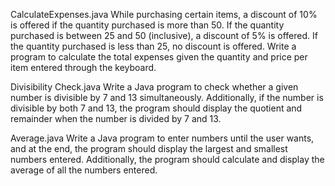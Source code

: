 CalculateExpenses.java
While purchasing certain items, a discount of 10% is offered if the quantity purchased is more than 50. If the quantity purchased is between 25 and 50 (inclusive), a discount of 5% is offered. If the quantity purchased is less than 25, no discount is offered. Write a program to calculate the total expenses given the quantity and price per item entered through the keyboard.

Divisibility Check.java
Write a Java program to check whether a given number is divisible by 7 and 13 simultaneously. Additionally, if the number is divisible by both 7 and 13, the program should display the quotient and remainder when the number is divided by 7 and 13.

Average.java
Write a Java program to enter numbers until the user wants, and at the end, the program should display the largest and smallest numbers entered. Additionally, the program should calculate and display the average of all the numbers entered.
